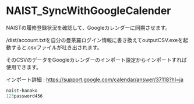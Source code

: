 # NAIST_SyncWithGoogleCalender

NAISTの履修登録状況を確認して、Googleカレンダーに同期させます。

/dist/account.txtを自分の曼荼羅ログイン情報に書き換えてoutputCSV.exeを起動すると.csvファイルが吐き出されます。

そのCSVのデータをGoogleカレンダーのインポート設定からインポートすれば使用できます。

インポート詳細 : https://support.google.com/calendar/answer/37118?hl=ja

```text:account.rb
naist-hanako
123password456
```


